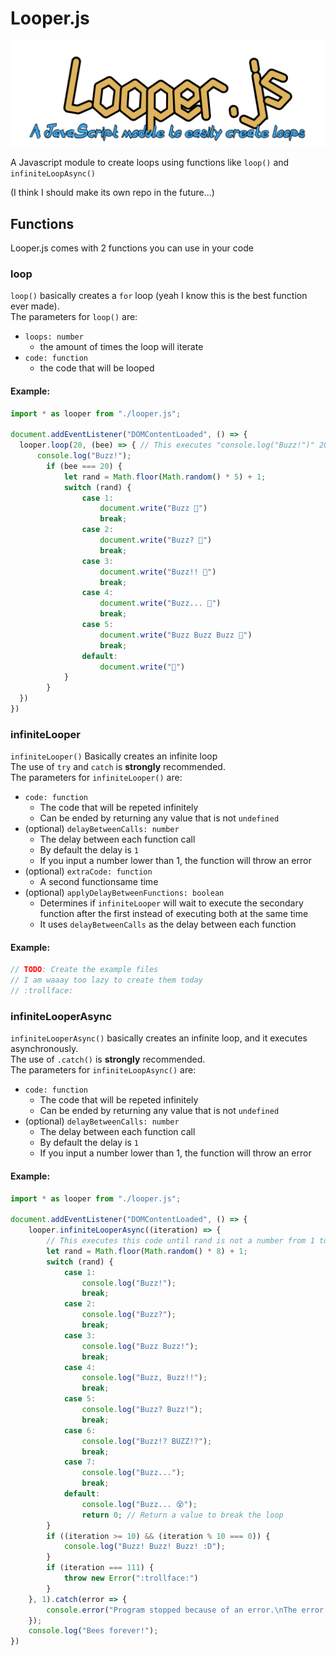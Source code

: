 # Looper.js
![Logo](Logo.png)

A Javascript module to create loops using functions like `loop()` and `infiniteLoopAsync()`

(I think I should make its own repo in the future...)

## Functions
Looper.js comes with 2 functions you can use in your code

### loop
`loop()` basically creates a `for` loop (yeah I know this is the best function ever made).\
The parameters for `loop()` are:
 - `loops: number`
    - the amount of times the loop will iterate
 - `code: function`
    - the code that will be looped

#### Example:
```js
import * as looper from "./looper.js";

document.addEventListener("DOMContentLoaded", () => {
  looper.loop(20, (bee) => { // This executes "console.log("Buzz!")" 20 times
      console.log("Buzz!");
        if (bee === 20) {
            let rand = Math.floor(Math.random() * 5) + 1;
            switch (rand) {
                case 1:
                    document.write("Buzz 🐝")
                    break;
                case 2:
                    document.write("Buzz? 🐝")
                    break;
                case 3:
                    document.write("Buzz!! 🐝")
                    break;
                case 4:
                    document.write("Buzz... 🐝")
                    break;
                case 5:
                    document.write("Buzz Buzz Buzz 🐝")
                    break;
                default:
                    document.write("🐝")
            }
        }
  })
})
```

### infiniteLooper
`infiniteLooper()` Basically creates an infinite loop\
The use of `try` and `catch` is **strongly** recommended.\
The parameters for `infiniteLooper()` are:
 - `code: function`
    - The code that will be repeted infinitely
    - Can be ended by returning any value that is not `undefined`
 - (optional) `delayBetweenCalls: number`
    - The delay between each function call
    - By default the delay is `1`
    - If you input a number lower than 1, the function will throw an error
 - (optional) `extraCode: function`
    - A second functionsame time
 - (optional) `applyDelayBetweenFunctions: boolean`
    - Determines if `infiniteLooper` will wait to execute the secondary function after the first instead of executing both at the same time
    - It uses `delayBetweenCalls` as the delay between each function

#### Example:
```js
// TODO: Create the example files
// I am waaay too lazy to create them today
// :trollface:
```

### infiniteLooperAsync
`infiniteLooperAsync()` basically creates an infinite loop, and it executes asynchronously.\
The use of `.catch()` is **strongly** recommended.\
The parameters for `infiniteLoopAsync()` are:
 - `code: function`
    - The code that will be repeted infinitely
    - Can be ended by returning any value that is not `undefined`
 - (optional) `delayBetweenCalls: number`
    - The delay between each function call
    - By default the delay is `1`
    - If you input a number lower than 1, the function will throw an error

#### Example:

```js
import * as looper from "./looper.js";

document.addEventListener("DOMContentLoaded", () => {
    looper.infiniteLooperAsync((iteration) => {
        // This executes this code until rand is not a number from 1 to 7
        let rand = Math.floor(Math.random() * 8) + 1;
        switch (rand) {
            case 1:
                console.log("Buzz!");
                break;
            case 2:
                console.log("Buzz?");
                break;
            case 3:
                console.log("Buzz Buzz!");
                break;
            case 4:
                console.log("Buzz, Buzz!!");
                break;
            case 5:
                console.log("Buzz? Buzz!");
                break;
            case 6:
                console.log("Buzz!? BUZZ!?");
                break;
            case 7:
                console.log("Buzz...");
                break;
            default:
                console.log("Buzz... 😵");
                return 0; // Return a value to break the loop
        }
        if ((iteration >= 10) && (iteration % 10 === 0)) {
            console.log("Buzz! Buzz! Buzz! :D");
        }
        if (iteration === 111) {
            throw new Error(":trollface:")
        }
    }, 1).catch(error => {
        console.error("Program stopped because of an error.\nThe error in question: " + error);
    });
    console.log("Bees forever!");
})
```

